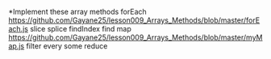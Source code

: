 \*Implement these array methods
forEach https://github.com/Gayane25/lesson009_Arrays_Methods/blob/master/forEach.js
slice
splice
findIndex
find
map https://github.com/Gayane25/lesson009_Arrays_Methods/blob/master/myMap.js
filter
every
some
reduce
